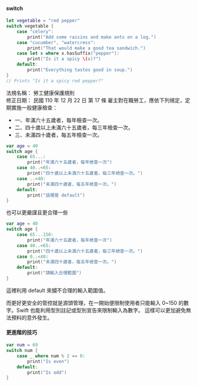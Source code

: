 #### switch

```swift
let vegetable = "red pepper"
switch vegetable {
    case "celery":
        print("Add some raisins and make ants on a log.")
    case "cucumber", "watercress":
        print("That would make a good tea sandwich.")
    case let x where x.hasSuffix("pepper"):
        print("Is it a spicy \(x)?")
    default:
        print("Everything tastes good in soup.")
}
// Prints "Is it a spicy red pepper?"
```

法規名稱：	勞工健康保護規則  
修正日期：	民國 110 年 12 月 22 日
第 17 條
雇主對在職勞工，應依下列規定，定期實施一般健康檢查：
  - 一、年滿六十五歲者，每年檢查一次。
  - 二、四十歲以上未滿六十五歲者，每三年檢查一次。
  - 三、未滿四十歲者，每五年檢查一次。


```swift
var age = 40
switch age {
    case 65...:
        print("年滿六十五歲者，每年檢查一次")
    case 40..<65:
        print("四十歲以上未滿六十五歲者，每三年檢查一次。")
    case ..<40:
        print("未滿四十歲者，每五年檢查一次。")
    default:
        print("這裡是 default")
}
```

也可以更嚴謹且更合理一些
```swift
var age = 40
switch age {
    case 65...150:
        print("年滿六十五歲者，每年檢查一次")
    case 40..<65:
        print("四十歲以上未滿六十五歲者，每三年檢查一次。")
    case 0..<40:
        print("未滿四十歲者，每五年檢查一次。")
    default:
        print("請輸入合理範圍")
}
```
這裡利用 default 來攔不合理的輸入範圍值。

而更好更安全的管控就是源頭管理，在一開始便限制使用者只能輸入 0~150 的數字。Swift 也能利用型別註記或型別宣告來限制輸入為數字。 
這樣可以更加避免無法預料的意外發生。


#### 更進階的技巧
```swift
var num = 69
switch num {
    case _ where num % 2 == 0:
        print("Is even")
    default:
        print("Is odd")
}
```
